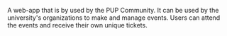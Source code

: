 A web-app that is by used by the PUP Community. It can be used by the university's organizations to make and manage events. Users can attend the events and receive their own unique tickets.